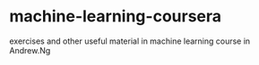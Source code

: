 # machine-learning-coursera
exercises and other useful material in machine learning course in Andrew.Ng
